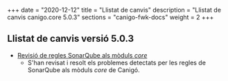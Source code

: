 +++
date        = "2020-12-12"
title       = "Llistat de canvis"
description = "Llistat de canvis canigo.core 5.0.3"
sections    = "canigo-fwk-docs"
weight		= 2
+++

## Llistat de canvis versió 5.0.3

- [Revisió de regles SonarQube als mòduls _core_](/noticies/2020-06-09-Revisio_regles_SonarQube_moduls_core/)
   - S'han revisat i resolt els problemes detectats per les regles de SonarQube als mòduls _core_ de Canigó.
